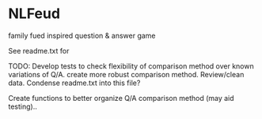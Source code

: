 # NLFeud
family fued inspired question &amp; answer game

See readme.txt for 

TODO:
Develop tests to check flexibility of comparison method over known variations of Q/A.
create more robust comparison method.
Review/clean data.
Condense readme.txt into this file?

Create functions to better organize Q/A comparison method (may aid testing)..

